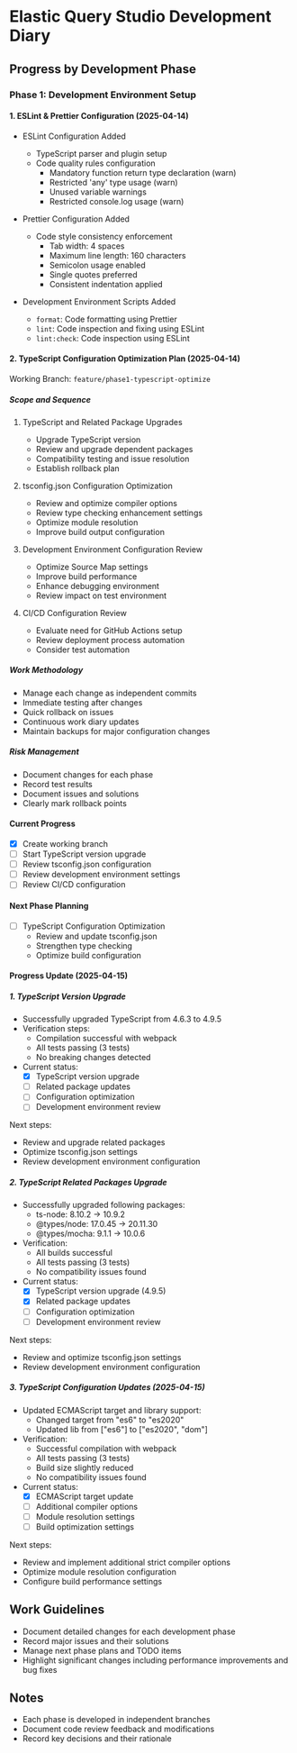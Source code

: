 # Elastic Query Studio Development Diary

## Progress by Development Phase

### Phase 1: Development Environment Setup
#### 1. ESLint & Prettier Configuration (2025-04-14)
- ESLint Configuration Added
  - TypeScript parser and plugin setup
  - Code quality rules configuration
    - Mandatory function return type declaration (warn)
    - Restricted 'any' type usage (warn)
    - Unused variable warnings
    - Restricted console.log usage (warn)

- Prettier Configuration Added
  - Code style consistency enforcement
    - Tab width: 4 spaces
    - Maximum line length: 160 characters
    - Semicolon usage enabled
    - Single quotes preferred
    - Consistent indentation applied

- Development Environment Scripts Added
  - `format`: Code formatting using Prettier
  - `lint`: Code inspection and fixing using ESLint
  - `lint:check`: Code inspection using ESLint

#### 2. TypeScript Configuration Optimization Plan (2025-04-14)
Working Branch: `feature/phase1-typescript-optimize`

##### Scope and Sequence

1. TypeScript and Related Package Upgrades
   - Upgrade TypeScript version
   - Review and upgrade dependent packages
   - Compatibility testing and issue resolution
   - Establish rollback plan

2. tsconfig.json Configuration Optimization
   - Review and optimize compiler options
   - Review type checking enhancement settings
   - Optimize module resolution
   - Improve build output configuration

3. Development Environment Configuration Review
   - Optimize Source Map settings
   - Improve build performance
   - Enhance debugging environment
   - Review impact on test environment

4. CI/CD Configuration Review
   - Evaluate need for GitHub Actions setup
   - Review deployment process automation
   - Consider test automation

##### Work Methodology
- Manage each change as independent commits
- Immediate testing after changes
- Quick rollback on issues
- Continuous work diary updates
- Maintain backups for major configuration changes

##### Risk Management
- Document changes for each phase
- Record test results
- Document issues and solutions
- Clearly mark rollback points

#### Current Progress
- [x] Create working branch
- [ ] Start TypeScript version upgrade
- [ ] Review tsconfig.json configuration
- [ ] Review development environment settings
- [ ] Review CI/CD configuration

#### Next Phase Planning
- [ ] TypeScript Configuration Optimization
  - Review and update tsconfig.json
  - Strengthen type checking
  - Optimize build configuration

#### Progress Update (2025-04-15)
##### 1. TypeScript Version Upgrade
- Successfully upgraded TypeScript from 4.6.3 to 4.9.5
- Verification steps:
  - Compilation successful with webpack
  - All tests passing (3 tests)
  - No breaking changes detected
- Current status:
  - [x] TypeScript version upgrade
  - [ ] Related package updates
  - [ ] Configuration optimization
  - [ ] Development environment review

Next steps:
- Review and upgrade related packages
- Optimize tsconfig.json settings
- Review development environment configuration

##### 2. TypeScript Related Packages Upgrade
- Successfully upgraded following packages:
  - ts-node: 8.10.2 → 10.9.2
  - @types/node: 17.0.45 → 20.11.30
  - @types/mocha: 9.1.1 → 10.0.6
- Verification:
  - All builds successful
  - All tests passing (3 tests)
  - No compatibility issues found
- Current status:
  - [x] TypeScript version upgrade (4.9.5)
  - [x] Related package updates
  - [ ] Configuration optimization
  - [ ] Development environment review

Next steps:
- Review and optimize tsconfig.json settings
- Review development environment configuration

##### 3. TypeScript Configuration Updates (2025-04-15)
- Updated ECMAScript target and library support:
  - Changed target from "es6" to "es2020"
  - Updated lib from ["es6"] to ["es2020", "dom"]
- Verification:
  - Successful compilation with webpack
  - All tests passing (3 tests)
  - Build size slightly reduced
  - No compatibility issues found
- Current status:
  - [x] ECMAScript target update
  - [ ] Additional compiler options
  - [ ] Module resolution settings
  - [ ] Build optimization settings

Next steps:
- Review and implement additional strict compiler options
- Optimize module resolution configuration
- Configure build performance settings

## Work Guidelines
- Document detailed changes for each development phase
- Record major issues and their solutions
- Manage next phase plans and TODO items
- Highlight significant changes including performance improvements and bug fixes

## Notes
- Each phase is developed in independent branches
- Document code review feedback and modifications
- Record key decisions and their rationale 